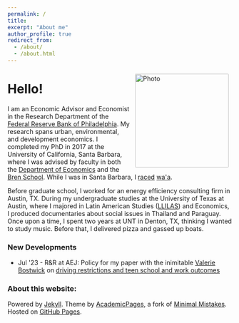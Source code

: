 ```yaml
---
permalink: /
title:
excerpt: "About me"
author_profile: true
redirect_from:
  - /about/
  - /about.html
---
```


<img align="right" src="https://anikan314.github.io/images/nerella_headshot.jpg" alt="Photo" style="width: 210px; border-radius: 10px; padding: 8px 8px 8px 8px"/>

# Hello!

I am an Economic Advisor and Economist in the Research Department of the [Federal Reserve Bank of Philadelphia](https://www.philadelphiafed.org/). My research spans urban, environmental, and development economics. I completed my PhD in 2017 at the University of California, Santa Barbara, where I was advised by faculty in both the [Department of Economics](https://econ.ucsb.edu/) and the [Bren School](https://www.bren.ucsb.edu/). While I was in Santa Barbara, I [raced](https://cseveren.github.io/files/18673170_10212419321132629_776692333297586652_o.jpg) [wa'a](https://en.wikipedia.org/wiki/Outrigger_boat).

Before graduate school, I worked for an energy efficiency consulting firm in Austin, TX. During my undergraduate studies at the University of Texas at Austin, where I majored in Latin American Studies ([LLILAS](https://liberalarts.utexas.edu/llilas/)) and Economics, I produced documentaries about social issues in Thailand and Paraguay. Once upon a time, I spent two years at UNT in Denton, TX, thinking I wanted to study music. Before that, I delivered pizza and gassed up boats.

### New Developments
* Jul '23 - R&R at AEJ: Policy for my paper with the inimitable [Valerie Bostwick](https://vkbostwick.weebly.com/) on [driving restrictions and teen school and work outcomes](https://cseveren.github.io/files/Driving_Dropouts_Draft_2305.pdf)


### About this website:
Powered by [Jekyll](http://jekyllrb.com). Theme by [AcademicPages](https://github.com/academicpages/academicpages.github.io), a fork of [Minimal Mistakes](https://mademistakes.com/work/minimal-mistakes-jekyll-theme/). Hosted on [GitHub Pages](https://pages.github.com/).

<!-- Powered by <a href="http://jekyllrb.com" rel="nofollow">Jekyll</a> &amp; <a href="https://github.com/academicpages/academicpages.github.io">AcademicPages</a>, a fork of <a href="https://mademistakes.com/work/minimal-mistakes-jekyll-theme/" rel="nofollow">Minimal Mistakes</a>. Hosted on GitHub Pages. -->
